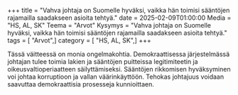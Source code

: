 +++
title = "Vahva johtaja on Suomelle hyväksi, vaikka hän toimisi sääntöjen rajamailla saadakseen asioita tehtyä."
date = 2025-02-09T01:00:00
Media = "HS, AL, SK"
Teema = "Arvot"
Kysymys = "Vahva johtaja on Suomelle hyväksi, vaikka hän toimisi sääntöjen rajamailla saadakseen asioita tehtyä."
tags = [ "Arvot",]
category = [ "HS, AL, SK",]
+++

Tässä väitteessä on monia ongelmakohtia. Demokraattisessa järjestelmässä johtajan tulee toimia lakien ja sääntöjen puitteissa legitimiteetin ja oikeusvaltioperiaatteen säilyttämiseksi. Sääntöjen rikkomisen hyväksyminen voi johtaa korruptioon ja vallan väärinkäyttöön. Tehokas johtajuus voidaan saavuttaa demokraattisia prosesseja kunnioittaen.